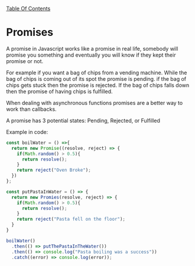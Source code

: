 [Table Of Contents](../../README.md)

# Promises

A promise in Javascript works like a promise in real life, somebody will promise you something and eventually you will know if they kept their promise or not.

For example if you want a bag of chips from a vending machine. While the bag of chips is coming out of its spot the promise is pending. if the bag of chips gets stuck then the promise is rejected. If the bag of chips falls down then the promise of having chips is fulfilled.

When dealing with asynchronous functions promises are a better way to work than callbacks.

A promise has 3 potential states: Pending, Rejected, or Fulfilled

Example in code:

```javascript
const boilWater = () =>{
  return new Promise((resolve, reject) => {
    if(Math.random() > 0.5){
      return resolve();
    }
    return reject("Oven Broke");
  })
};

const putPastaInWater = () => {
  return new Promies(resolve, reject) => {
    if(Math.random() > 0.5){
      return resolve();
    }
    return reject("Pasta fell on the floor");
  }
}

boilWater()
  .then(() => putThePastaInTheWater())
  .then(() => console.log("Pasta boiling was a success"))
  .catch((error) => console.log(error));
```